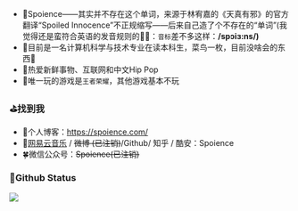 
- 🎃Spoience——其实并不存在这个单词，来源于林宥嘉的《天真有邪》的官方翻译“Spoiled Innocence”不正规缩写——后来自己造了个不存在的“单词”(我觉得还是蛮符合英语的发音规则的🤷‍♀️：`音标`差不多这样：**/spɔiɜ:ns/)**
- 👔目前是一名计算机科学与技术专业在读本科生，菜鸟一枚，目前没啥会的东西🥺
- 🎨热爱新鲜事物、互联网和中文Hip Pop
- 🎯唯一玩的游戏是`王者荣耀`，其他游戏基本不玩

### ⛳找到我
- 📖个人博客：https://spoience.com/
- 🍻[网易云音乐](https://music.163.com/#/user/home?id=124164615) / ~~微博 (已注销)~~/Github/ 知乎 / 酷安：Spoience
- 🍀微信公众号：~~Spoience(已注销)~~

### 🍼Github Status
![](https://github-readme-stats.vercel.app/api?username=Spoience&show_icons=true&title_color=fffffc&icon_color=FFFFFF&text_color=FFFFFF&bg_color=fa9191)
